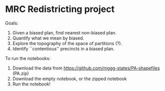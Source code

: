 # MRC Redistricting project

Goals:
1. Given a biased plan, find nearest non-biased plan.
2. Quantify what we mean by biased.
3. Explore the topography of the space of partitions (?).
4. Identify ``contentious'' precincts in a biased plan.

To run the notebooks:
1. Download the data from https://github.com/mggg-states/PA-shapefiles (PA.zip)
2. Download the empty notebook, or the zipped notebook
3. Run the notebook!
